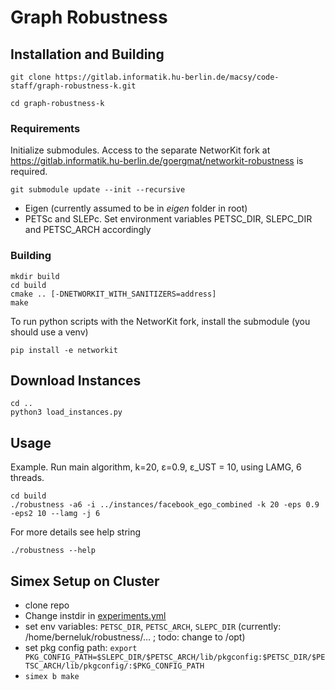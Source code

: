# Graph Robustness


        
## Installation and Building


    git clone https://gitlab.informatik.hu-berlin.de/macsy/code-staff/graph-robustness-k.git

    cd graph-robustness-k
        
### Requirements
        
Initialize submodules. Access to the separate NetworKit fork at https://gitlab.informatik.hu-berlin.de/goergmat/networkit-robustness is required.

    git submodule update --init --recursive

* Eigen (currently assumed to be in _eigen_ folder in root)    
* PETSc and SLEPc. Set environment variables PETSC_DIR, SLEPC_DIR and PETSC_ARCH accordingly

### Building

    mkdir build
    cd build
    cmake .. [-DNETWORKIT_WITH_SANITIZERS=address]
    make

To run python scripts with the NetworKit fork, install the submodule (you should use a venv)

    pip install -e networkit


## Download Instances

    cd ..
    python3 load_instances.py


## Usage

Example. Run main algorithm, k=20, ε=0.9, ε_UST = 10, using LAMG, 6 threads. 

    cd build
    ./robustness -a6 -i ../instances/facebook_ego_combined -k 20 -eps 0.9 -eps2 10 --lamg -j 6


For more details see help string

    ./robustness --help


## Simex Setup on Cluster

* clone repo
* Change instdir in [experiments.yml](experiments.yml)
* set env variables: `PETSC_DIR`, `PETSC_ARCH`, `SLEPC_DIR` (currently: /home/berneluk/robustness/... ; todo: change to /opt)
* set pkg config path: `export PKG_CONFIG_PATH=$SLEPC_DIR/$PETSC_ARCH/lib/pkgconfig:$PETSC_DIR/$PETSC_ARCH/lib/pkgconfig/:$PKG_CONFIG_PATH`
* `simex b make`